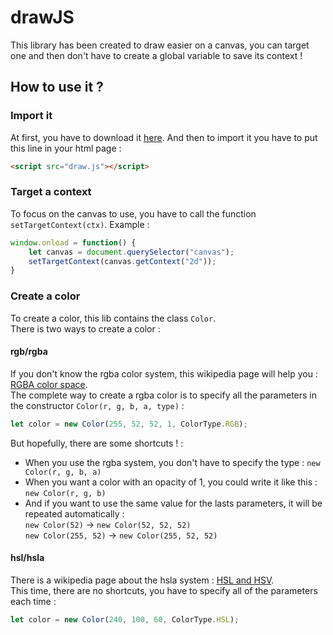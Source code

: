 # drawJS
This library has been created to draw easier on a canvas, you can target one and then don't have to create a global variable to save its context !

## How to use it ?
### Import it
At first, you have to download it [here](https://raw.githubusercontent.com/Louis700/drawJS/master/draw.js).
And then to import it you have to put this line in your html page :
```html
<script src="draw.js"></script>
```

### Target a context
To focus on the canvas to use, you have to call the function `setTargetContext(ctx)`.
Example : 
```javascript
window.onload = function() {
	let canvas = document.querySelector("canvas");
	setTargetContext(canvas.getContext("2d"));
}
```

### Create a color
To create a color, this lib contains the class `Color`.<br>
There is two ways to create a color :

#### rgb/rgba
If you don't know the rgba color system, this wikipedia page will help you : 
[RGBA color space](https://en.wikipedia.org/wiki/RGBA_color_space).<br>
The complete way to create a rgba color is to specify all the parameters in the constructor `Color(r, g, b, a, type)` :
```javascript
let color = new Color(255, 52, 52, 1, ColorType.RGB);
```
But hopefully, there are some shortcuts ! :
- When you use the rgba system, you don't have to specify the type : `new Color(r, g, b, a)`
- When you want a color with an opacity of 1, you could write it like this : `new Color(r, g, b)`
- And if you want to use the same value for the lasts parameters, it will be repeated automatically :<br>
`new Color(52)` → `new Color(52, 52, 52)`<br>
`new Color(255, 52)` → `new Color(255, 52, 52)`

#### hsl/hsla
There is a wikipedia page about the hsla system : [HSL and HSV](https://en.wikipedia.org/wiki/HSL_and_HSV).<br>
This time, there are no shortcuts, you have to specify all of the parameters each time :
```javascript
let color = new Color(240, 100, 60, ColorType.HSL);
```
